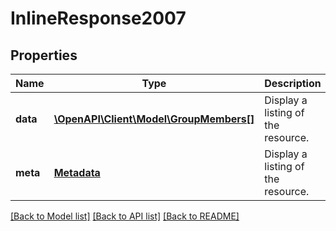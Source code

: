 # InlineResponse2007

## Properties
Name | Type | Description | Notes
------------ | ------------- | ------------- | -------------
**data** | [**\OpenAPI\Client\Model\GroupMembers[]**](GroupMembers.md) | Display a listing of the resource. | [optional] 
**meta** | [**Metadata**](.md) | Display a listing of the resource. | [optional] 

[[Back to Model list]](../README.md#documentation-for-models) [[Back to API list]](../README.md#documentation-for-api-endpoints) [[Back to README]](../README.md)


